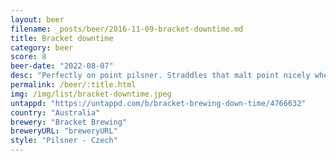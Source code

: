```yaml
---
layout: beer
filename: _posts/beer/2016-11-09-bracket-downtime.md
title: Bracket downtime
category: beer
score: 8
beer-date: "2022-08-07"
desc: "Perfectly on point pilsner. Straddles that malt point nicely where it’s not dry but not overwhelming. Very crisp and easy drinking"
permalink: /beer/:title.html
img: /img/list/bracket-downtime.jpeg
untappd: "https://untappd.com/b/bracket-brewing-down-time/4766632"
country: "Australia"
brewery: "Bracket Brewing"
breweryURL: "breweryURL"
style: "Pilsner - Czech"
---
```


